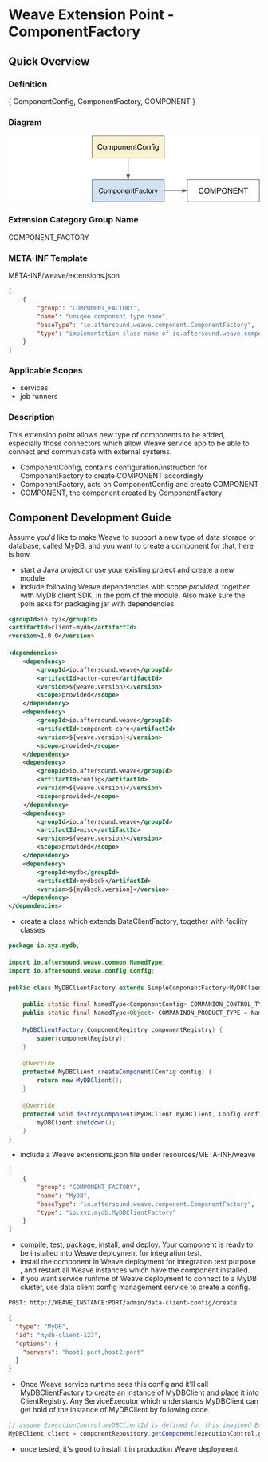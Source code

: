 # Weave Extension Point - ComponentFactory

## Quick Overview

### Definition

{ ComponentConfig, ComponentFactory, COMPONENT }

### Diagram

![](diagrams/WEAVE-EXTENSION-POINT-COMPONENT-FACTORY.png)

### Extension Category Group Name

COMPONENT_FACTORY

### META-INF Template

META-INF/weave/extensions.json

```json
[
    {
        "group": "COMPONENT_FACTORY",
        "name": "unique component type name",
        "baseType": "io.aftersound.weave.component.ComponentFactory",
        "type": "implementation class name of io.aftersound.weave.component.ComponentFactory"
    }
]
```

### Applicable Scopes

- services
- job runners

### Description

This extension point allows new type of components to be added, especially those connectors which allow Weave service 
app to be able to connect and communicate with external systems.

- ComponentConfig, contains configuration/instruction for ComponentFactory to create COMPONENT accordingly
- ComponentFactory, acts on ComponentConfig and create COMPONENT
- COMPONENT, the component created by ComponentFactory

## Component Development Guide

Assume you'd like to make Weave to support a new type of data storage or database, called MyDB, and you want to create 
a component for that, here is how.

- start a Java project or use your existing project and create a new module
- include following Weave dependencies with scope *provided*, together with MyDB client SDK, in the pom of the module. Also 
make sure the pom asks for packaging jar with dependencies.

```xml
<groupId>io.xyz</groupId>
<artifactId>client-mydb</artifactId>
<version>1.0.0</version>

<dependencies>
    <dependency>
        <groupId>io.aftersound.weave</groupId>
        <artifactId>actor-core</artifactId>
        <version>${weave.version}</version>
        <scope>provided</scope>
    </dependency>
    <dependency>
        <groupId>io.aftersound.weave</groupId>
        <artifactId>component-core</artifactId>
        <version>${weave.version}</version>
        <scope>provided</scope>
    </dependency>
    <dependency>
        <groupId>io.aftersound.weave</groupId>
        <artifactId>config</artifactId>
        <version>${weave.version}</version>
        <scope>provided</scope>
    </dependency>
    <dependency>
        <groupId>io.aftersound.weave</groupId>
        <artifactId>misc</artifactId>
        <version>${weave.version}</version>
        <scope>provided</scope>
    </dependency>
    <dependency>
        <groupId>mydb</groupId>
        <artifactId>mydbsdk</artifactId>
        <version>${mydbsdk.version}</version>
    </dependency>
</dependencies>
```

- create a class which extends DataClientFactory, together with facility classes

```java
package io.xyz.mydb;

import io.aftersound.weave.common.NamedType;
import io.aftersound.weave.config.Config;

public class MyDBClientFactory extends SimpleComponentFactory<MyDBClient> {

    public static final NamedType<ComponentConfig> COMPANION_CONTROL_TYPE = NamedType.of("MyDB", SimpleComponentConfig.class);
    public static final NamedType<Object> COMPANINON_PRODUCT_TYPE = NamedType.of("MyDB", MyDBClient.class);

    MyDBClientFactory(ComponentRegistry componentRegistry) {
        super(componentRegistry);
    }

    @Override
    protected MyDBClient createComponent(Config config) {
        return new MyDBClient();
    }

    @Override
    protected void destroyComponent(MyDBClient myDBClient, Config config) {
        myDBClient.shutdown();
    }
}
```

- include a Weave extensions.json file under resources/META-INF/weave

```json
[
    {
        "group": "COMPONENT_FACTORY",
        "name": "MyDB",
        "baseType": "io.aftersound.weave.component.ComponentFactory",
        "type": "io.xyz.mydb.MyDBClientFactory"
    }
]
```
- compile, test, package, install, and deploy. Your component is ready to be installed into Weave deployment for 
integration test.
- install the component in Weave deployment for integration test purpose , and restart all Weave instances which have 
the component installed.
- if you want service runtime of Weave deployment to connect to a MyDB cluster, use data client config management service
to create a config.

```html
POST: http://WEAVE_INSTANCE:PORT/admin/data-client-config/create  
```

```json
{
  "type": "MyDB",
  "id": "mydb-client-123",
  "options": {
    "servers": "host1:port,host2:port"
  }
}
```
- Once Weave service runtime sees this config and it'll call MyDBClientFactory to create an instance of MyDBClient 
and place it into ClientRegistry. Any ServiceExecutor which understands MyDBClient can get hold of the instance of 
MyDBClient by following code.

```java
// assume ExecutionControl.myDBClientId is defined for this imagined ExecutionControl
MyDBClient client = componentRepository.getComponent(executionControl.getMyDBClientId());
```

- once tested, it's good to install it in production Weave deployment
